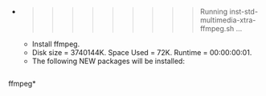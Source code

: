 * >>>>>>>>> Running inst-std-multimedia-xtra-ffmpeg.sh ...
  * Install ffmpeg.
  * Disk size = 3740144K. Space Used = 72K. Runtime = 00:00:00:01.
  * The following NEW packages will be installed:
  ```bash
ffmpeg*
  ```
